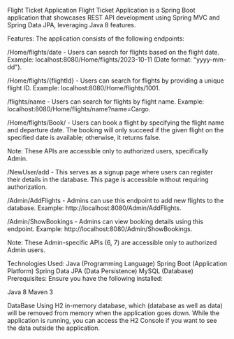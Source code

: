 Flight Ticket Application
Flight Ticket Application is a Spring Boot application that showcases REST API development using Spring MVC and Spring Data JPA, leveraging Java 8 features.

Features:
The application consists of the following endpoints:

/Home/flights/date - Users can search for flights based on the flight date. Example: localhost:8080/Home/flights/2023-10-11 (Date format: "yyyy-mm-dd").

/Home/flights/{flightId} - Users can search for flights by providing a unique flight ID. Example: localhost:8080/Home/flights/1001.

/flights/name - Users can search for flights by flight name. Example: localhost:8080/Home/flights/name?name=Cargo.

/Home/flights/Book/ - Users can book a flight by specifying the flight name and departure date. The booking will only succeed if the given flight on the specified date is available; otherwise, it returns false.

Note: These APIs are accessible only to authorized users, specifically Admin.

/NewUser/add - This serves as a signup page where users can register their details in the database. This page is accessible without requiring authorization.

/Admin/AddFlights - Admins can use this endpoint to add new flights to the database. Example: http://localhost:8080/Admin/AddFlights.

/Admin/ShowBookings - Admins can view booking details using this endpoint. Example: http://localhost:8080/Admin/ShowBookings.

Note: These Admin-specific APIs (6, 7) are accessible only to authorized Admin users.

Technologies Used:
Java (Programming Language)
Spring Boot (Application Platform)
Spring Data JPA (Data Persistence)
MySQL (Database)
Prerequisites:
Ensure you have the following installed:

Java 8
Maven 3


DataBase 
Using H2 in-memory database, which (database as well as data) will be removed from memory when the application goes down.
While the application is running, you can access the H2 Console if you want to see the data outside the application.



